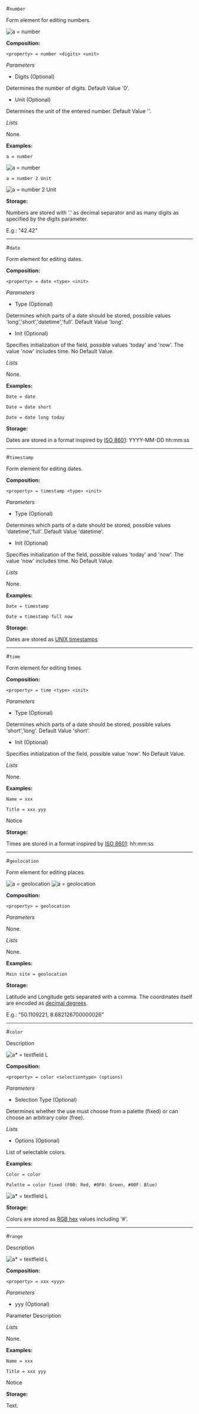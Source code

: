 
#`number`

Form element for editing numbers.

![a = number](https://raw.githubusercontent.com/nhagemann/anycontent-cmdl-docs/master/images/formelement/number.jpg)


**Composition:**

`<property> = number <digits> <unit>`

_Parameters_

* Digits (Optional)

Determines the number of digits. Default Value '0'.

* Unit (Optional)

Determines the unit of the entered number. Default Value ''.


_Lists_

None.

**Examples:**

`a = number`

![a = number](https://raw.githubusercontent.com/nhagemann/anycontent-cmdl-docs/master/images/formelement/number.jpg)

`a = number 2 Unit`

![a = number 2 Unit](https://raw.githubusercontent.com/nhagemann/anycontent-cmdl-docs/master/images/formelement/number2u.jpg)


**Storage:**

Numbers are stored with '.' as decimal separator and as many digits as specified by the digits parameter.

E.g.: "42.42"
 
* * *

#`date`

Form element for editing dates.


**Composition:**

`<property> = date <type> <init>`

_Parameters_

* Type (Optional)

Determines which parts of a date should be stored, possible values 'long','short','datetime','full'. Default Value 'long'.

* Init (Optional)

Specifies initialization of the field, possible values 'today' and 'now'. The value 'now' includes time. No Default Value.

_Lists_

None.

**Examples:**

`Date = date`

`Date = date short`

`Date = date long today`


**Storage:**

Dates are stored in a format inspired by [ISO 8601](http://en.wikipedia.org/wiki/ISO_8601): YYYY-MM-DD hh:mm:ss
  
* * *

#`timestamp`


Form element for editing dates.


**Composition:**

`<property> = timestamp <type> <init>`

_Parameters_

* Type (Optional)

Determines which parts of a date should be stored, possible values 'datetime','full'. Default Value 'datetime'.

* Init (Optional)

Specifies initialization of the field, possible values 'today' and 'now'. The value 'now' includes time. No Default Value.

_Lists_

None.

**Examples:**

`Date = timestamp`

`Date = timestamp full now`


**Storage:**

Dates are stored as [UNIX timestamps](http://en.wikipedia.org/wiki/Unix_time)

* * *

#`time`     

Form element for editing times.


**Composition:**

`<property> = time <type> <init>`

_Parameters_

* Type (Optional)

Determines which parts of a date should be stored, possible values 'short','long'. Default Value 'short'.

* Init (Optional)

Specifies initialization of the field, possible value 'now'. No Default Value.


_Lists_

None.

**Examples:**

`Name = xxx`

`Title = xxx yyy`

Notice

**Storage:**

Times are stored in a format inspired by [ISO 8601](http://en.wikipedia.org/wiki/ISO_8601): hh:mm:ss

* * *

#`geolocation` 

Form element for editing places.

![a = geolocation](https://raw.githubusercontent.com/nhagemann/anycontent-cmdl-docs/master/images/formelement/geolocation.jpg)
![a = geolocation](https://raw.githubusercontent.com/nhagemann/anycontent-cmdl-docs/master/images/formelement/geolocation_modal.jpg)

**Composition:**

`<property> = geolocation`

_Parameters_

None.


_Lists_

None.

**Examples:**

`Main site = geolocation`


**Storage:**

Latitude and Longitude gets separated with a comma. The coordinates itself are encoded as [decimal degrees](http://en.wikipedia.org/wiki/Decimal_degrees).

E.g.: "50.1109221, 8.682126700000026"
   
* * *

#`color`

Description

![a* = textfield L](https://raw.githubusercontent.com/nhagemann/anycontent-cmdl-docs/master/images/formelement/color.jpg)


**Composition:**

`<property> = color <selectiontype> (options)`

_Parameters_

* Selection Type (Optional)

Determines whether the use must choose from a palette (fixed) or can choose an arbitrary color (free).

_Lists_

* Options (Optional)

List of selectable colors.

**Examples:**

`Color = color`

`Palette = color fixed (F00: Red, #0F0: Green, #00F: Blue)`

![a* = textfield L](https://raw.githubusercontent.com/nhagemann/anycontent-cmdl-docs/master/images/formelement/color2palette.jpg)

**Storage:**

Colors are stored as [RGB hex](http://en.wikipedia.org/wiki/Web_colors#hex_triplet) values including '#'.
    
    
* * *

#`range`     

Description

![a* = textfield L](https://raw.githubusercontent.com/nhagemann/anycontent-cmdl-docs/master/images/formelement/textfield.jpg)


**Composition:**

`<property> = xxx <yyy>`

_Parameters_

* yyy (Optional)

Parameter Description

_Lists_

None.

**Examples:**

`Name = xxx`

`Title = xxx yyy`

Notice

**Storage:**

Text.